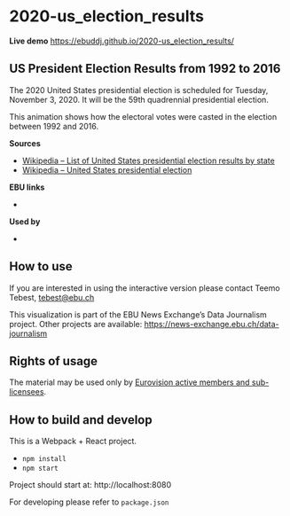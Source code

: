 # 2020-us_election_results

**Live demo** https://ebuddj.github.io/2020-us_election_results/

## US President Election Results from 1992 to 2016

The 2020 United States presidential election is scheduled for Tuesday, November 3, 2020. It will be the 59th quadrennial presidential election. 

This animation shows how the electoral votes were casted in the election between 1992 and 2016.

**Sources**
* [Wikipedia – List of United States presidential election results by state](https://en.wikipedia.org/wiki/List_of_United_States_presidential_election_results_by_state)
* [Wikipedia – United States presidential election](https://en.wikipedia.org/wiki/United_States_presidential_election)

**EBU links**
* []()

**Used by**
* []()

## How to use

If you are interested in using the interactive version please contact Teemo Tebest, tebest@ebu.ch

This visualization is part of the EBU News Exchange’s Data Journalism project. Other projects are available: https://news-exchange.ebu.ch/data-journalism

## Rights of usage

The material may be used only by [Eurovision active members and sub-licensees](https://www.ebu.ch/eurovision-news/members-and-sublicensees).

## How to build and develop

This is a Webpack + React project.

* `npm install`
* `npm start`

Project should start at: http://localhost:8080

For developing please refer to `package.json`